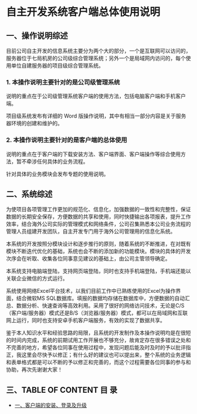 # 自主开发系统客户端总体使用说明

## 一、操作说明综述

目前公司自主开发的信息系统主要分为两个大的部分，一个是互联网可以访问的，服务器位于七局机房的公司级综合管理系统；另外一个是局域网内访问的，每个使用单位自建服务器的项目级综合管理系统。

### 1. 本操作说明主要针对的是公司级管理系统

说明的重点在于公司级管理系统客户端的使用方法，包括电脑客户端和手机客户端。

项目级系统发布有详细的 Word 版操作说明，其中有相当一部分内容是关于服务器环境的创建和维护的。

### 2. 本操作说明主要针对的是客户端的总体使用

说明的重点在于客户端的下载安装方法、客户端界面、客户端操作等综合使用方法，暂不牵涉任何具体的业务流程。

针对具体的业务模块会发布专题的使用说明。

## 二、系统综述

为使项目各项管理工作更加的规范化、信息化，加强数据的一致性和完整性，保证数据的长期安全保存，方便数据的共享和使用，同时快捷输出各项报表，提升工作效率，结合海外公司实际的管理模式和网络条件，公司召集熟悉本公司业务流程的管理人员组建开发团队，自主开发专门用于海外公司管理用的信息化系统。

本系统的开发按照分模块设计和逐步推行的原则，随着系统的不断推进，在对既有模块不断迭代优化的基础，系统也会不断的添加新的功能模块。模块的具体的开发次序会在听取、收集各位同事意见建议的基础上，由公司主管领导确定。

本系统支持电脑端登陆，支持网页端登陆，同时也支持手机端登陆，手机端还能以关联企业微信的方式运行。

系统使用网络Excel平台技术，以我们目前工作中已熟练使用的Excel为操作界面，结合微软MS SQL数据库。填报的数据均存储在数据库中，方便数据的自动汇总、数据分析、快速查询等高效利用。采用了很好的网络访问技术，无论是C/S（客户端/服务器）模式还是B/S（浏览器/服务器）模式，都可以在局域网和互联网上运行，同时也支持安卓手机客户端服务，有效的实现了数据共享。

鉴于本人知识水平和经验思路的局限，且系统的开发制作及本操作说明均是在很短的时间内完成，系统的前期试用工作开展也不够充分，故肯定存在很多错误之处和不完善的地方，希望各位同事在使用过程中，发现问题后能及时及时的予以批评指正，我这里会尽快予以修正；有什么好的建议也可以提出来，整个系统的业务逻辑和表单格式都是可以不断的予以修正和完善的，而这个过程需要各位同事的参与和协助，再次先谢谢大家！




## 三、TABLE OF CONTENT 目   录


* [一、客户端的安装、登录及升级](p1_Sys_install_login.md)

